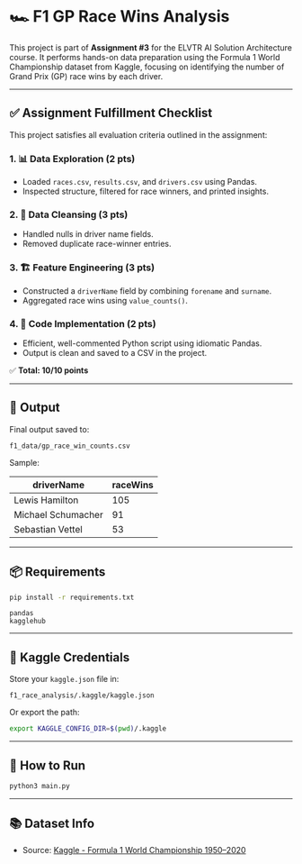 # 🏎️ F1 GP Race Wins Analysis

This project is part of **Assignment #3** for the ELVTR AI Solution Architecture course. It performs hands-on data preparation using the Formula 1 World Championship dataset from Kaggle, focusing on identifying the number of Grand Prix (GP) race wins by each driver.

---

## ✅ Assignment Fulfillment Checklist

This project satisfies all evaluation criteria outlined in the assignment:

### 1. 📊 Data Exploration (2 pts)
- Loaded `races.csv`, `results.csv`, and `drivers.csv` using Pandas.
- Inspected structure, filtered for race winners, and printed insights.

### 2. 🧹 Data Cleansing (3 pts)
- Handled nulls in driver name fields.
- Removed duplicate race-winner entries.

### 3. 🏗️ Feature Engineering (3 pts)
- Constructed a `driverName` field by combining `forename` and `surname`.
- Aggregated race wins using `value_counts()`.

### 4. 🧪 Code Implementation (2 pts)
- Efficient, well-commented Python script using idiomatic Pandas.
- Output is clean and saved to a CSV in the project.

✅ **Total: 10/10 points**

---

## 📁 Output

Final output saved to:

```
f1_data/gp_race_win_counts.csv
```

Sample:

| driverName         | raceWins |
|--------------------|----------|
| Lewis Hamilton     | 105      |
| Michael Schumacher | 91       |
| Sebastian Vettel   | 53       |

---

## 📦 Requirements

```bash
pip install -r requirements.txt
```

```
pandas
kagglehub
```

---

## 🔐 Kaggle Credentials

Store your `kaggle.json` file in:

```
f1_race_analysis/.kaggle/kaggle.json
```

Or export the path:

```bash
export KAGGLE_CONFIG_DIR=$(pwd)/.kaggle
```

---

## 🚀 How to Run

```bash
python3 main.py
```

---

## 📚 Dataset Info

- Source: [Kaggle - Formula 1 World Championship 1950–2020](https://www.kaggle.com/datasets/rohnarora/formula-1-world-championship-1950-2020)
